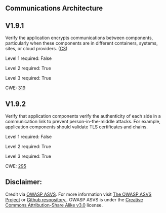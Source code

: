 ##  Communications Architecture

## V1.9.1

Verify the application encrypts communications between components, particularly when these components are in different containers, systems, sites, or cloud providers. ([C3](https://owasp.org/www-project-proactive-controls/#div-numbering))

Level 1 required: False

Level 2 required: True

Level 3 required: True

CWE: [319](https://cwe.mitre.org/data/definitions/319)

## V1.9.2

Verify that application components verify the authenticity of each side in a communication link to prevent person-in-the-middle attacks. For example, application components should validate TLS certificates and chains.

Level 1 required: False

Level 2 required: True

Level 3 required: True

CWE: [295](https://cwe.mitre.org/data/definitions/295)



## Disclaimer:

Credit via [OWASP ASVS](https://owasp.org/www-project-application-security-verification-standard/). For more information visit [The OWASP ASVS Project](https://owasp.org/www-project-application-security-verification-standard/) or [Github respository.](https://github.com/OWASP/ASVS). OWASP ASVS is under the [Creative Commons Attribution-Share Alike v3.0](https://creativecommons.org/licenses/by-sa/3.0/) license.
